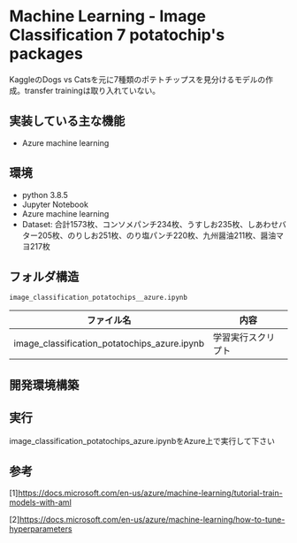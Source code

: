 # Machine Learning - Image Classification 7 potatochip's packages

KaggleのDogs vs Catsを元に7種類のポテトチップスを見分けるモデルの作成。transfer trainingは取り入れていない。

## 実装している主な機能

* Azure machine learning 

## 環境

* python 3.8.5
* Jupyter Notebook
* Azure machine learning 
* Dataset: 合計1573枚、コンソメパンチ234枚、うすしお235枚、しあわせバター205枚、のりしお251枚、のり塩パンチ220枚、九州醤油211枚、醤油マヨ217枚

## フォルダ構造


```
image_classification_potatochips__azure.ipynb
```

|ファイル名|内容|
|---------|----|
|image_classification_potatochips_azure.ipynb|学習実行スクリプト|

## 開発環境構築

## 実行

image_classification_potatochips_azure.ipynbをAzure上で実行して下さい

## 参考

[1]https://docs.microsoft.com/en-us/azure/machine-learning/tutorial-train-models-with-aml

[2]https://docs.microsoft.com/en-us/azure/machine-learning/how-to-tune-hyperparameters
